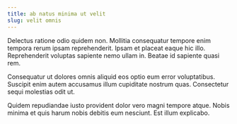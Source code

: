 ```yaml
---
title: ab natus minima ut velit
slug: velit omnis
---
```


Delectus ratione odio quidem non. Mollitia consequatur tempore enim tempora rerum ipsam reprehenderit. Ipsam et placeat eaque hic illo. Reprehenderit voluptas sapiente nemo ullam in. Beatae id sapiente quasi rem.

Consequatur ut dolores omnis aliquid eos optio eum error voluptatibus. Suscipit enim autem accusamus illum cupiditate nostrum quas. Consectetur sequi molestias odit ut.

Quidem repudiandae iusto provident dolor vero magni tempore atque. Nobis minima et quis harum nobis debitis eum nesciunt. Est illum explicabo.

